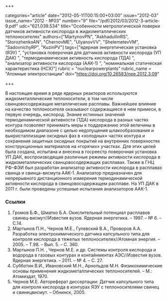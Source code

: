 +++

categories="article"
date="2012-05-11T00:15:00+03:00"
issue="2012-03"
issue_name="2012 - №03"
number="9"
file="/pdf/2012/03/2012-3-article-9.pdf"
udc="621.039.534"
title="Особенности метрологической поверки датчиков активности кислорода в жидкометаллических теплоносителях"
authors=["MartynovPN", "AskhadullinRS", "StorozhenkoAN", "ChernovME", "UlyanovVV", "ShelemetevVM", "SadovnichyRP", "KuzinPV"]
tags=["ядерная энергетическая установка (ЯЭУ) ", "установка поверочная для датчиков активности кислорода (УП ДАК) ", "термодинамическая активность кислорода (ТДА) ", "анализатор активности кислорода (ААК-1) ", "номинальная статическая характеристика (НСХ)"]
rubric = "nuclearpowerplants"
rubric_name = "Aтомные электростанции"
doi="https://doi.org/10.26583/npe.2012.3.09"

+++

В настоящее время в ряде ядерных реакторов используются жидкометаллические теплоносители, в том числе свинцовосодержащие металлические расплавы. Важнейшее влияние на качество теплоносителя оказывают содержащиеся в нем примеси, в первую очередь, кислород. Знание истинных значений термодинамической активности (ТДА) кислорода в разных частях контура позволяет принимать меры к поддержанию этой величины в необходимом диапазоне с целью недопущения шлакообразования и выкристаллизации оксидных фаз в «холодных» частях контура и сохранения защитных оксидных покрытий на внутренних поверхностях конструкционных материалов на «горячих» участках. Для этих целей была создана, испытана и внесена в госреестр поверочная установка УП ДАК, воспроизводящая различные режимы активности кислорода в жидкометаллических свинцовосодержащих расплавах. Также в ГНЦ РФ-ФЭИ был разработан анализатор активности кислорода в расплавах свинца и свинца-висмута ААК-1. Анализатор предназначен для непрерывного дистанционного измерения термодинамической активности кислорода в свинцовосодержащем расплаве. На УП ДАК в 2011 г. были проведены успешные испытания анализаторов ААК-1.

### Ссылки

1. Громов Б.Ф., Шматко Б.А. Окислительный потенциал расплавов свинец-висмут//Известия вузов. Ядерная энергетика. – 1997. – № 6. – С.14. 
2. Мартынов П.Н., Чернов М.Е., Гулевский В.А., Проворов А.А. Разработка электрохимического датчика капсульного типа для контроля кислорода в тяжелых теплоносителях//Атомная энергия. – 2005. – Т.98. – Вып. 5. – С. 360. 
3. Мартынов П.Н. , Чернов М.Е. и др. Системы контроля кислорода и водорода в газовых контурах и контайнментах АЭС//Известия вузов. Ядерная энергетика. – 2011. – № 4. – С. 27. 
4. Субботин В.И., Ивановский М.Н., Арнольдов М.Н. Физикохимические основы применения жидкометаллических теплоносителей. – М.: Атомиздат, 1970. 
5. Чернов М.Е. Автореферат диссертации: Датчик капсульного типа для контроля кислорода в контурах ЯЭУ с теплоносителями свинец и свинецвисмут. – Обнинск, 2005.